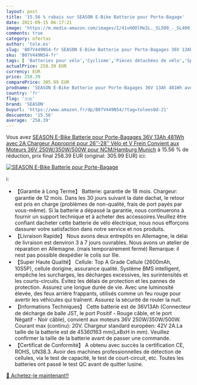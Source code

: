 ```yaml
---
layout: post
title: '15.56 % rabais sur SEASON E-Bike Batterie pour Porte-Bagage'
date: 2021-09-15 06:17:21
image: 'https://m.media-amazon.com/images/I/41vHOOlMe2L._SL500_._SL400_.jpg'
comments: true
category: ofertas
author: 'tole.es'
slug: 'B07V449N54-fr SEASON E-Bike Batterie pour Porte-Bagages 36V 13Ah 481Wh...'
sku: 'B07V449N54-fr'
tags: [ 'Batteries pour vélo','Cyclisme','Pièces détachées de vélo','Sports et Loisirs','Vêtements et équipement de sport','season', ]
actualPrice: 258.39 EUR
currency: EUR
price: 258.39
comparePrice: 305.99 EUR
prodname: 'SEASON E-Bike Batterie pour Porte-Bagages 36V 13Ah 481Wh avec 2A Chargeur  Approprié pour 26’’-28’’ Vélo et V Frein  Convient aux Moteurs 36V 250W/350W/500W  pour NCM/Hamburg Munich'
country: 'fr'
flag: '🇫🇷'
brand: 'SEASON'
buyurl: 'https://www.amazon.fr/dp/B07V449N54/?tag=tolees0d-21'
descuento: '15.56'
average: '258.39'
---
```


Vous avez [SEASON E-Bike Batterie pour Porte-Bagages 36V 13Ah 481Wh avec 2A Chargeur  Approprié pour 26’’-28’’ Vélo et V Frein  Convient aux Moteurs 36V 250W/350W/500W  pour NCM/Hamburg Munich](https://www.amazon.fr/dp/B07V449N54/?tag=tolees0d-21)  à  15.56 % de réduction, prix final  258.39 EUR (original: 305.99 EUR) ici:

[![SEASON E-Bike Batterie pour Porte-Bagage](https://m.media-amazon.com/images/I/41vHOOlMe2L._SL500_._SL400_.jpg)](https://www.amazon.fr/dp/B07V449N54/?tag=tolees0d-21)

ℹ️:

- 【Garantie à Long Terme】 Batterie: garantie de 18 mois. Chargeur: garantie de 12 mois. Dans les 30 jours suivant la date dachat, le retour est pris en charge (problèmes de non-qualité, frais de port payés par vous-même). Si la batterie a dépassé la garantie, nous continuerons à fournir un support technique et à acheter des accessoires.Veuillez être confiant dacheter cette batterie de vélo électrique, nous nous efforçons dassurer votre satisfaction dans notre service et nos produits.
- 【Livraison Rapide】 Nous avons deux entrepôts en Allemagne, le délai de livraison est denviron 3 à 7 jours ouvrables. Nous avons un atelier de réparation en Allemagne. (mais temporairement fermé) Remarque: il nest pas possible dexpédier le colis sur lîle.
- 【Super Haute Qualité】 Cellule: Top A Grade Cellule (2600mAh, 10S5P), cellule dorigine, assurance qualité. Système BMS intelligent, empêche les surcharges, les décharges excessives, les surintensités et les courts-circuits. Évitez les délais de protection et les pannes de protection. Assurez une longue durée de vie. Avec une luminosité élevée, des feux arrière frappants, utilisés comme un feu rouge pour avertir les véhicules qui traînent. Assurez la sécurité de rouler la nuit.
- 【Informations Techniques】 Cette batterie est de 36V13Ah (Connecteur de décharge de balle JST, le port Positif - Rouge câble, et le port Négatif - Noir câble), convient aux moteurs 36V 250W/350W/500W. Courant max (continu): 20V. Chargeur standard européen: 42V 2A.La taille de la batterie est de 453*60*163 mm(LxBxH in mm). Veuillez confirmer la taille de la batterie avant de passer une commande.
- 【Certificat de Conformité】 A obtenu avec succès la certification CE, ROHS, UN38.3. Avoir des machines professionnelles de détection de cellules, via le test de capacité, le test de court-circuit, etc. Toutes les batteries ont passé le test QC avant de quitter lusine.

[🛒 Achetez-le maintenant!!](https://www.amazon.fr/dp/B07V449N54/?tag=tolees0d-21)
